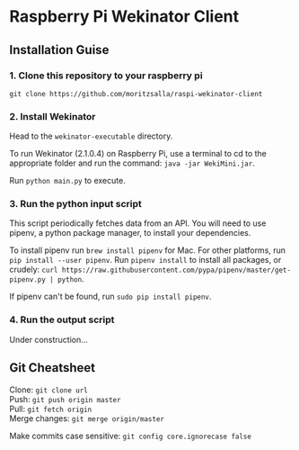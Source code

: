 # Raspberry Pi Wekinator Client

## Installation Guise

### 1. Clone this repository to your raspberry pi

`git clone https://github.com/moritzsalla/raspi-wekinator-client`

### 2. Install Wekinator

Head to the `wekinator-executable` directory.

To run Wekinator (2.1.0.4) on Raspberry Pi, use a terminal to cd to the appropriate folder and run the command: `java -jar WekiMini.jar`.

Run `python main.py` to execute.

### 3. Run the python input script

This script periodically fetches data from an API. You will need to use pipenv, a python package manager, to install your dependencies. 

To install pipenv run `brew install pipenv` for Mac. For other platforms, run `pip install --user pipenv`. Run `pipenv install` to install all packages, or crudely: `curl https://raw.githubusercontent.com/pypa/pipenv/master/get-pipenv.py | python`. 

If pipenv can't be found, run `sudo pip install pipenv`.

### 4. Run the output script

Under construction…

## Git Cheatsheet

Clone: `git clone url`  
Push: `git push origin master`  
Pull: `git fetch origin`  
Merge changes: `git merge origin/master`

Make commits case sensitive: `git config core.ignorecase false`
